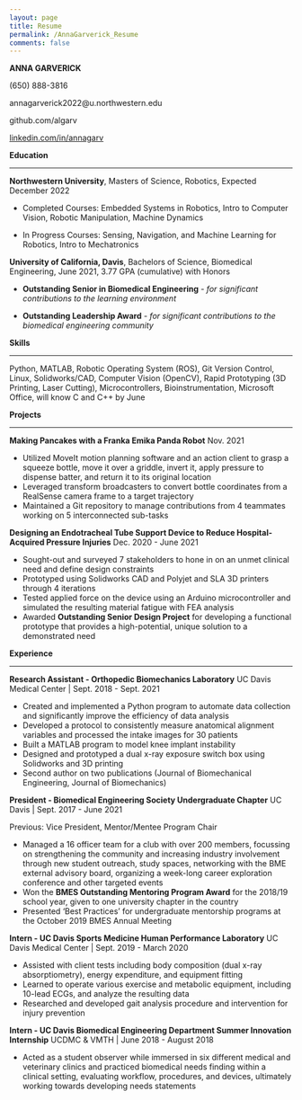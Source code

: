 ```yaml
---
layout: page
title: Resume
permalink: /AnnaGarverick_Resume
comments: false
---
```



**ANNA GARVERICK**

<p> (650) 888-3816 </p>
<p> annagarverick2022@u.northwestern.edu</p>

github.com/algarv

[linkedin.com/in/annagarv](https://www.linkedin.com/in/annagarv/)
 

**Education**

---


**Northwestern University**, Masters of Science, Robotics, Expected December 2022

* Completed Courses:  Embedded Systems in Robotics, Intro to Computer Vision, Robotic Manipulation, Machine Dynamics 

* In Progress Courses:  Sensing, Navigation, and Machine Learning for Robotics, Intro to Mechatronics

**University of California, Davis**, Bachelors of Science, Biomedical Engineering, June 2021, 3.77 GPA (cumulative) with Honors


* **Outstanding Senior in Biomedical Engineering** - _for significant contributions to the learning environment_


* **Outstanding Leadership Award** - _for significant contributions to the biomedical engineering community_

**Skills**

---


Python, MATLAB, Robotic Operating System (ROS), Git Version Control, Linux, Solidworks/CAD, Computer Vision (OpenCV), Rapid Prototyping (3D Printing, Laser Cutting), Microcontrollers, Bioinstrumentation, Microsoft Office, will know C and C++ by June

**Projects**

---


**Making Pancakes with a Franka Emika Panda Robot** Nov. 2021



* Utilized MoveIt motion planning software and an action client to grasp a squeeze bottle, move it over a griddle, invert it, apply pressure to dispense batter, and return it to its original location
* Leveraged transform broadcasters to convert bottle coordinates from a RealSense camera frame to a target trajectory
* Maintained a Git repository to manage contributions from 4 teammates working on 5 interconnected sub-tasks

**Designing an Endotracheal Tube Support Device to Reduce Hospital-Acquired Pressure Injuries** Dec. 2020 - June 2021

* Sought-out and surveyed 7 stakeholders to hone in on an unmet clinical need and define design constraints 
* Prototyped using Solidworks CAD and Polyjet and SLA 3D printers through 4 iterations
* Tested applied force on the device using an Arduino microcontroller and simulated the resulting material fatigue with FEA analysis
* Awarded **Outstanding Senior Design Project** for developing a functional prototype that provides a high-potential, unique solution to a demonstrated need

**Experience**

---


**Research Assistant - Orthopedic Biomechanics Laboratory**		                              UC Davis Medical Center | Sept. 2018 - Sept. 2021



* Created and implemented a Python program to automate data collection and significantly improve the efficiency of data analysis
* Developed a protocol to consistently measure anatomical alignment variables and processed the intake images for 30 patients
* Built a MATLAB program to model knee implant instability
* Designed and prototyped a dual x-ray exposure switch box using Solidworks and 3D printing
* Second author on two publications (Journal of Biomechanical Engineering, Journal of Biomechanics)

**President - Biomedical Engineering Society Undergraduate Chapter**		                   	 UC Davis | Sept. 2017 - June 2021

Previous: Vice President, Mentor/Mentee Program Chair



* Managed a 16 officer team for a club with over 200 members, focussing on strengthening the community and increasing industry involvement through new student outreach, study spaces, networking with the BME external advisory board, organizing a week-long career exploration conference and other targeted events
* Won the **BMES Outstanding Mentoring Program Award** for the 2018/19 school year, given to one university chapter in the country
* Presented ‘Best Practices’ for undergraduate mentorship programs at the October 2019 BMES Annual Meeting 

**Intern - UC Davis Sports Medicine Human Performance Laboratory**                                UC Davis Medical Center | Sept. 2019 - March 2020



* Assisted with client tests including body composition (dual x-ray absorptiometry), energy expenditure, and equipment fitting
* Learned to operate various exercise and metabolic equipment, including 10-lead ECGs, and analyze the resulting data
* Researched and developed gait analysis procedure and intervention for injury prevention

**Intern - UC Davis Biomedical Engineering Department Summer Innovation Internship** UCDMC & VMTH | June 2018 - August 2018

* Acted as a student observer while immersed in six different medical and veterinary clinics and practiced biomedical needs finding within a clinical setting, evaluating workflow, procedures, and devices, ultimately working towards developing needs statements
